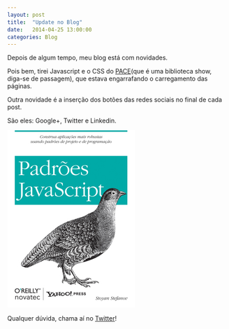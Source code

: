 ```yaml
---
layout: post
title:  "Update no Blog"
date:   2014-04-25 13:00:00
categories: Blog
---
```


Depois de algum tempo, meu blog está com novidades.

Pois bem, tirei Javascript e o CSS do <a target="_blank" href="http://github.hubspot.com/pace/docs/welcome/">PACE</a>(que é uma biblioteca show, diga-se de passagem), que estava engarrafando o carregamento das páginas.

Outra novidade é a inserção dos botões das redes sociais no final de cada post.

São eles: Google+, Twitter e Linkedin.

<img src="/img/posts/livroJavaScript.jpg" />

Qualquer dúvida, chama aí no <a href="https://twitter.com/FRonchii" target="blank">Twitter</a>!
